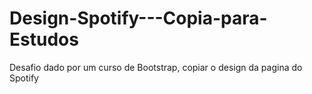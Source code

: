 # Design-Spotify---Copia-para-Estudos
Desafio dado por um curso de Bootstrap, copiar o design da pagina do Spotify
